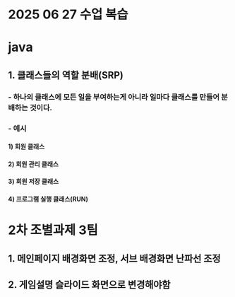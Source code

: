 # 2025 06 27 수업 복습
# java
## 1. 클래스들의 역할 분배(SRP) 
### - 하나의 클래스에 모든 일을 부여하는게 아니라 일마다 클래스를 만들어 분배하는 것이다.
### - 예시
#### 1) 회원 클래스
#### 2) 회원 관리 클래스
#### 3) 회원 저장 클래스
#### 4) 프로그램 실행 클래스(RUN)

# 2차 조별과제 3팀
## 1. 메인페이지 배경화면 조정, 서브 배경화면 난파선 조정
## 2. 게임설명 슬라이드 화면으로 변경해야함
